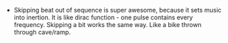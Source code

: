 * Skipping beat out of sequence is super awesome, because it sets music into inertion. It is like dirac function - one pulse contains every frequency. Skipping a bit works the same way. Like a bike thrown through cave/ramp.
